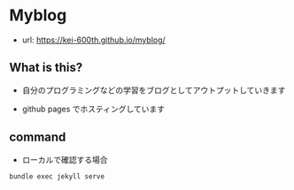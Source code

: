 # Myblog

- url: https://kei-600th.github.io/myblog/

## What is this?

- 自分のプログラミングなどの学習をブログとしてアウトプットしていきます

- github pages でホスティングしています

## command

- ローカルで確認する場合

```bash
bundle exec jekyll serve
```

